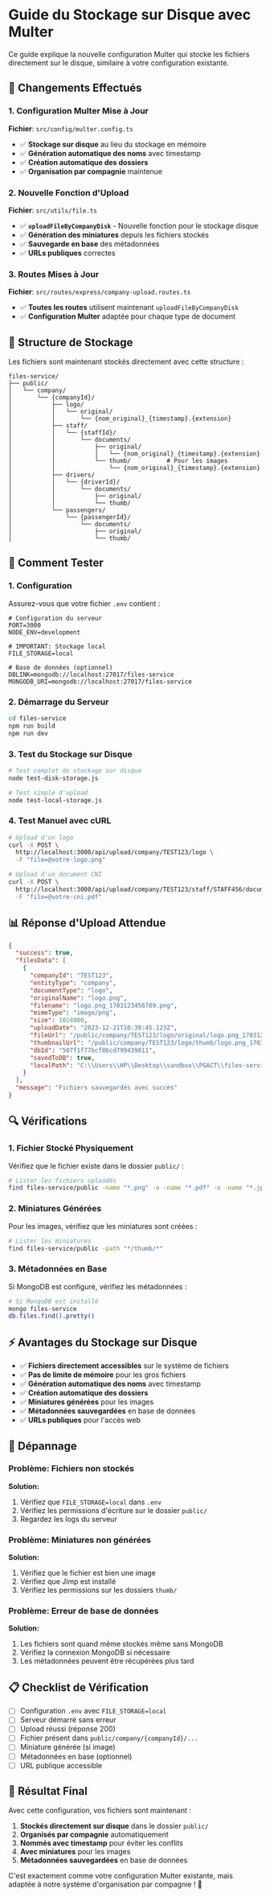 # Guide du Stockage sur Disque avec Multer

Ce guide explique la nouvelle configuration Multer qui stocke les fichiers directement sur le disque, similaire à votre configuration existante.

## 🔄 Changements Effectués

### 1. Configuration Multer Mise à Jour

**Fichier**: `src/config/multer.config.ts`

- ✅ **Stockage sur disque** au lieu du stockage en mémoire
- ✅ **Génération automatique des noms** avec timestamp
- ✅ **Création automatique des dossiers**
- ✅ **Organisation par compagnie** maintenue

### 2. Nouvelle Fonction d'Upload

**Fichier**: `src/utils/file.ts`

- ✅ **`uploadFileByCompanyDisk`** - Nouvelle fonction pour le stockage disque
- ✅ **Génération des miniatures** depuis les fichiers stockés
- ✅ **Sauvegarde en base** des métadonnées
- ✅ **URLs publiques** correctes

### 3. Routes Mises à Jour

**Fichier**: `src/routes/express/company-upload.routes.ts`

- ✅ **Toutes les routes** utilisent maintenant `uploadFileByCompanyDisk`
- ✅ **Configuration Multer** adaptée pour chaque type de document

## 📁 Structure de Stockage

Les fichiers sont maintenant stockés directement avec cette structure :

```
files-service/
├── public/
│   └── company/
│       └── {companyId}/
│           ├── logo/
│           │   └── original/
│           │       └── {nom_original}_{timestamp}.{extension}
│           ├── staff/
│           │   └── {staffId}/
│           │       └── documents/
│           │           ├── original/
│           │           │   └── {nom_original}_{timestamp}.{extension}
│           │           └── thumb/          # Pour les images
│           │               └── {nom_original}_{timestamp}.{extension}
│           ├── drivers/
│           │   └── {driverId}/
│           │       └── documents/
│           │           ├── original/
│           │           └── thumb/
│           └── passengers/
│               └── {passengerId}/
│                   └── documents/
│                       ├── original/
│                       └── thumb/
```

## 🚀 Comment Tester

### 1. Configuration

Assurez-vous que votre fichier `.env` contient :

```env
# Configuration du serveur
PORT=3000
NODE_ENV=development

# IMPORTANT: Stockage local
FILE_STORAGE=local

# Base de données (optionnel)
DBLINK=mongodb://localhost:27017/files-service
MONGODB_URI=mongodb://localhost:27017/files-service
```

### 2. Démarrage du Serveur

```bash
cd files-service
npm run build
npm run dev
```

### 3. Test du Stockage sur Disque

```bash
# Test complet du stockage sur disque
node test-disk-storage.js

# Test simple d'upload
node test-local-storage.js
```

### 4. Test Manuel avec cURL

```bash
# Upload d'un logo
curl -X POST \
  http://localhost:3000/api/upload/company/TEST123/logo \
  -F "file=@votre-logo.png"

# Upload d'un document CNI
curl -X POST \
  http://localhost:3000/api/upload/company/TEST123/staff/STAFF456/documents/cni \
  -F "file=@votre-cni.pdf"
```

## 📊 Réponse d'Upload Attendue

```json
{
  "success": true,
  "filesData": [
    {
      "companyId": "TEST123",
      "entityType": "company",
      "documentType": "logo",
      "originalName": "logo.png",
      "filename": "logo.png_1703123456789.png",
      "mimeType": "image/png",
      "size": 1024000,
      "uploadDate": "2023-12-21T10:30:45.123Z",
      "fileUrl": "/public/company/TEST123/logo/original/logo.png_1703123456789.png",
      "thumbnailUrl": "/public/company/TEST123/logo/thumb/logo.png_1703123456789.png",
      "dbId": "507f1f77bcf86cd799439011",
      "savedToDB": true,
      "localPath": "C:\\Users\\HP\\Desktop\\sandbox\\PGACT\\files-service\\public\\company\\TEST123\\logo\\original\\logo.png_1703123456789.png"
    }
  ],
  "message": "Fichiers sauvegardés avec succès"
}
```

## 🔍 Vérifications

### 1. Fichier Stocké Physiquement

Vérifiez que le fichier existe dans le dossier `public/` :

```bash
# Lister les fichiers uploadés
find files-service/public -name "*.png" -o -name "*.pdf" -o -name "*.jpg"
```

### 2. Miniatures Générées

Pour les images, vérifiez que les miniatures sont créées :

```bash
# Lister les miniatures
find files-service/public -path "*/thumb/*"
```

### 3. Métadonnées en Base

Si MongoDB est configuré, vérifiez les métadonnées :

```bash
# Si MongoDB est installé
mongo files-service
db.files.find().pretty()
```

## ⚡ Avantages du Stockage sur Disque

- ✅ **Fichiers directement accessibles** sur le système de fichiers
- ✅ **Pas de limite de mémoire** pour les gros fichiers
- ✅ **Génération automatique des noms** avec timestamp
- ✅ **Création automatique des dossiers**
- ✅ **Miniatures générées** pour les images
- ✅ **Métadonnées sauvegardées** en base de données
- ✅ **URLs publiques** pour l'accès web

## 🔧 Dépannage

### Problème: Fichiers non stockés

**Solution:**

1. Vérifiez que `FILE_STORAGE=local` dans `.env`
2. Vérifiez les permissions d'écriture sur le dossier `public/`
3. Regardez les logs du serveur

### Problème: Miniatures non générées

**Solution:**

1. Vérifiez que le fichier est bien une image
2. Vérifiez que Jimp est installé
3. Vérifiez les permissions sur les dossiers `thumb/`

### Problème: Erreur de base de données

**Solution:**

1. Les fichiers sont quand même stockés même sans MongoDB
2. Vérifiez la connexion MongoDB si nécessaire
3. Les métadonnées peuvent être récupérées plus tard

## 📋 Checklist de Vérification

- [ ] Configuration `.env` avec `FILE_STORAGE=local`
- [ ] Serveur démarré sans erreur
- [ ] Upload réussi (réponse 200)
- [ ] Fichier présent dans `public/company/{companyId}/...`
- [ ] Miniature générée (si image)
- [ ] Métadonnées en base (optionnel)
- [ ] URL publique accessible

## 🎯 Résultat Final

Avec cette configuration, vos fichiers sont maintenant :

1. **Stockés directement sur disque** dans le dossier `public/`
2. **Organisés par compagnie** automatiquement
3. **Nommés avec timestamp** pour éviter les conflits
4. **Avec miniatures** pour les images
5. **Métadonnées sauvegardées** en base de données

C'est exactement comme votre configuration Multer existante, mais adaptée à notre système d'organisation par compagnie ! 🎉

